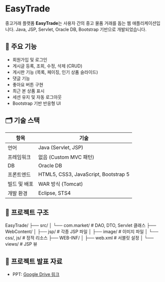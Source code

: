 # EasyTrade

중고거래 플랫폼 **EasyTrade**는 사용자 간의 중고 물품 거래를 돕는 웹 애플리케이션입니다. Java, JSP, Servlet, Oracle DB, Bootstrap 기반으로 개발되었습니다.

## 📌 주요 기능

- 회원가입 및 로그인
- 게시글 등록, 조회, 수정, 삭제 (CRUD)
- 게시판 기능 (목록, 페이징, 인기 상품 슬라이드)
- 댓글 기능
- 좋아요 버튼 구현
- 최근 본 상품 표시
- 세션 유지 및 자동 로그아웃
- Bootstrap 기반 반응형 UI

## 🗂️ 기술 스택

| 항목            | 기술                                   |
|----------------|----------------------------------------|
| 언어           | Java (Servlet, JSP)                    |
| 프레임워크     | 없음 (Custom MVC 패턴)                |
| DB             | Oracle DB                              |
| 프론트엔드     | HTML5, CSS3, JavaScript, Bootstrap 5   |
| 빌드 및 배포   | WAR 방식 (Tomcat)                      |
| 개발 환경      | Eclipse, STS4                          |

## 📁 프로젝트 구조

EasyTrade/
├── src/
│   └── com.market/       # DAO, DTO, Servlet 클래스
├── WebContent/
│   ├── jsp/              # 각종 JSP 파일
│   ├── image/            # 이미지 파일
│   └── css/, js/         # 정적 리소스
├── WEB-INF/
│   ├── web.xml           # 서블릿 설정
│   └── views/            # JSP 뷰


## 🔗 프로젝트 발표 자료

- PPT: [Google Drive 링크](https://docs.google.com/presentation/d/1HBpNIwAppiUK1avKet_7rroTHySNhmR1/edit?usp=sharing&ouid=116787431230251141749&rtpof=true&sd=true)
